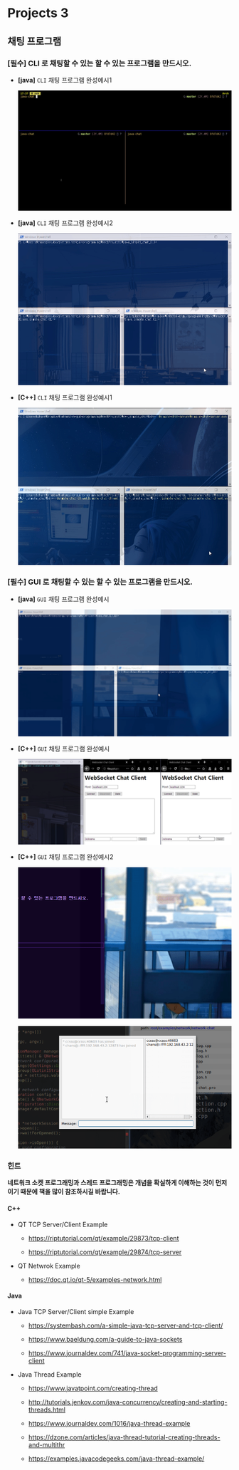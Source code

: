 # Projects 3

## 채팅 프로그램 

### **[필수]** **CLI** 로 채팅할 수 있는 할 수 있는 프로그램을 만드시오.

- **[java]** `CLI` 채팅 프로그램 완성예시1

  ![java-chat](java-chat.gif)

- **[java]** `CLI` 채팅 프로그램 완성예시2

  ![java-chat2](java-chat2.gif)

- **[C++]** `CLI` 채팅 프로그램 완성예시1

  ![c++-chat](c++-chat.gif)

### **[필수]** **GUI** 로 채팅할 수 있는 할 수 있는 프로그램을 만드시오.

- **[java]** `GUI` 채팅 프로그램 완성예시

  ![java-chat3](java-chat3.gif)

- **[C++]** `GUI` 채팅 프로그램 완성예시

  ![c++-chat2](c++-chat2.gif)

- **[C++]** `GUI` 채팅 프로그램 완성예시2

  ![c++-chat3](c++-chat3-win.gif)

  ![c++-chat3](c++-chat3-linux.gif)

### 힌트 

**네트워크 소켓 프로그래밍과 스레드 프로그래밍은 개념을 확실하게 이해하는 것이 먼저이기 때문에 책을 많이 참조하시길 바랍니다.**

#### C++

- QT TCP Server/Client Example 

  - https://riptutorial.com/qt/example/29873/tcp-client

  - https://riptutorial.com/qt/example/29874/tcp-server

- QT Netwrok Example

  - https://doc.qt.io/qt-5/examples-network.html

#### Java

- Java TCP Server/Client simple Example

  - https://systembash.com/a-simple-java-tcp-server-and-tcp-client/

  - https://www.baeldung.com/a-guide-to-java-sockets

  - https://www.journaldev.com/741/java-socket-programming-server-client

- Java Thread Example

  - https://www.javatpoint.com/creating-thread

  - http://tutorials.jenkov.com/java-concurrency/creating-and-starting-threads.html

  - https://www.journaldev.com/1016/java-thread-example

  - https://dzone.com/articles/java-thread-tutorial-creating-threads-and-multithr

  - https://examples.javacodegeeks.com/java-thread-example/